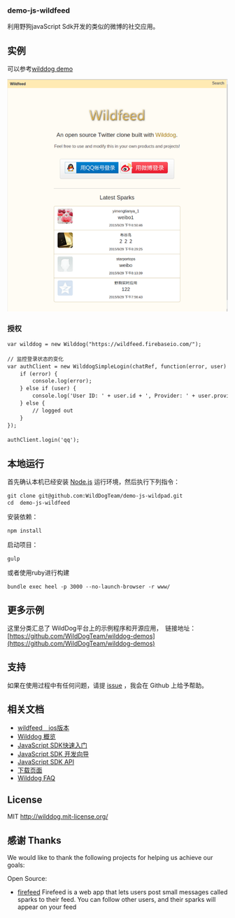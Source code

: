 ### demo-js-wildfeed

利用野狗javaScript Sdk开发的类似的微博的社交应用。

## 实例

可以参考[wilddog demo](http://wildfeed.wilddogapp.com) 

[![一个demo页面的快照](screenshot.png)](http://wildfeed.wilddogapp.com/)

### 授权
```HTML
var wilddog = new Wilddog("https://wildfeed.firebaseio.com/");

// 监控登录状态的变化
var authClient = new WilddogSimpleLogin(chatRef, function(error, user) {
    if (error) {
        console.log(error);
    } else if (user) {
        console.log('User ID: ' + user.id + ', Provider: ' + user.provider);
    } else {
        // logged out
    }
});

authClient.login('qq');
```


## 本地运行

首先确认本机已经安装 [Node.js](http://nodejs.org/) 运行环境，然后执行下列指令：

```
git clone git@github.com:WildDogTeam/demo-js-wildpad.git
cd  demo-js-wildfeed
```

安装依赖：

```
npm install
```

启动项目：

```
gulp
```
或者使用ruby进行构建
```
bundle exec heel -p 3000 --no-launch-browser -r www/
```
## 更多示例

这里分类汇总了 WildDog平台上的示例程序和开源应用，　链接地址：[https://github.com/WildDogTeam/wilddog-demos](https://github.com/WildDogTeam/wilddog-demos)

## 支持
如果在使用过程中有任何问题，请提 [issue](https://github.com/WildDogTeam/demo-js-wildfeed/issues) ，我会在 Github 上给予帮助。

## 相关文档

* [wildfeed　ios版本](https://github.com/WildDogTeam/demo-ios-wildfeed)
* [Wilddog 概览](https://z.wilddog.com/overview/guide)
* [JavaScript SDK快速入门](https://z.wilddog.com/web/quickstart)
* [JavaScript SDK 开发向导](https://z.wilddog.com/web/guide/1)
* [JavaScript SDK API](https://z.wilddog.com/web/api)
* [下载页面](https://www.wilddog.com/download/)
* [Wilddog FAQ](https://z.wilddog.com/faq/qa)


## License
MIT
http://wilddog.mit-license.org/

## 感谢 Thanks

We would like to thank the following projects for helping us achieve our goals:

Open Source:

* [firefeed](https://github.com/firebase/firefeed) Firefeed is a web app that lets users post small messages called sparks to their feed. You can follow other users, and their sparks will appear on your feed






